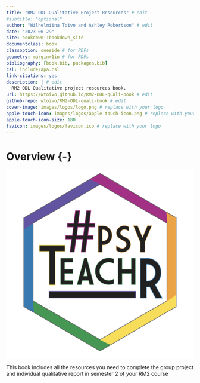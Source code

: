 ```yaml
--- 
title: "RM2 ODL Qualitative Project Resources" # edit
#subtitle: "optional" 
author: "Wilhelmiina Toivo and Ashley Robertson" # edit
date: "2023-06-29"
site: bookdown::bookdown_site
documentclass: book
classoption: oneside # for PDFs
geometry: margin=1in # for PDFs
bibliography: [book.bib, packages.bib]
csl: include/apa.csl
link-citations: yes
description: | # edit
  RM2 ODL Qualitative project resources book.
url: https://wtoivo.github.io/RM2-ODL-quali-book # edit
github-repo: wtoivo/RM2-ODL-quali-book # edit
cover-image: images/logos/logo.png # replace with your logo
apple-touch-icon: images/logos/apple-touch-icon.png # replace with your logo
apple-touch-icon-size: 180
favicon: images/logos/favicon.ico # replace with your logo
---
```




# Overview {-}

<div class="small_right"><img src="images/logos/logo.png" 
     alt="ADS Hex Logo" /></div>


This book includes all the resources you need to complete the group project and individual qualitative report in semester 2 of your RM2 course

